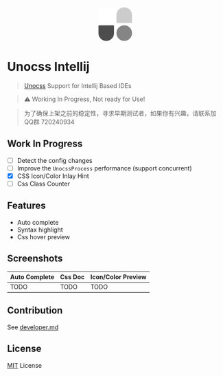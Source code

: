 <p align="center">
    <img src="docs/logo.svg" style="width: 5rem; height: 5rem"/>
</p>

# Unocss Intellij
> <a href="https://github.com/unocss/unocss">Unocss</a> Support for Intellij Based IDEs

> ⚠ Working In Progress, Not ready for Use!

> 为了确保上架之前的稳定性，寻求早期测试者，如果你有兴趣，请联系加QQ群 720240934

## Work In Progress

- [ ] Detect the config changes
- [ ] Improve the `UnocssProcess` performance (support concurrent)
- [x] CSS Icon/Color Inlay Hint
- [ ] Css Class Counter

## Features

- Auto complete
- Syntax highlight
- Css hover preview

## Screenshots

| Auto Complete | Css Doc | Icon/Color Preview |
|---------------|---------|--------------------|
| TODO          | TODO    | TODO               |

## Contribution

See [developer.md](docs/developer.md)

## License

[MIT](LICENSE) License